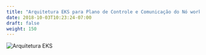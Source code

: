 ```yaml
---
title: "Arquitetura EKS para Plano de Controle e Comunicação do Nó worker"
date: 2018-10-03T10:23:24-07:00
draft: false
weight: 150
---
```



![Arquitetura EKS](/images/introduction/eks-architecture.svg)
